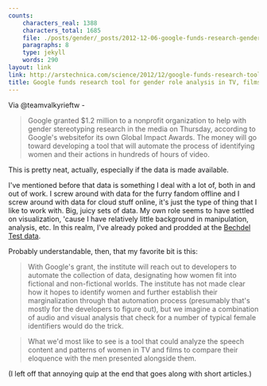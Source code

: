 ```yaml
---
counts:
    characters_real: 1388
    characters_total: 1685
    file: ./posts/gender/_posts/2012-12-06-google-funds-research-gender-role-analysis.markdown
    paragraphs: 8
    type: jekyll
    words: 290
layout: link
link: http://arstechnica.com/science/2012/12/google-funds-research-tool-for-gender-role-analysis-in-tv-films/
title: Google funds research tool for gender role analysis in TV, films
---
```


Via @teamvalkyrieftw -

> Google granted $1.2 million to a nonprofit organization to help with gender stereotyping research in the media on Thursday, according to Google's websitefor its own Global Impact Awards. The money will go toward developing a tool that will automate the process of identifying women and their actions in hundreds of hours of video.

This is pretty neat, actually, especially if the data is made available.

I've mentioned before that data is something I deal with a lot of, both in and out of work.  I screw around with data for the furry fandom offline and I screw around with data for cloud stuff online, it's just the type of thing that I like to work with.  Big, juicy sets of data.  My own role seems to have settled on visualization, 'cause I have relatively little background in manipulation, analysis, etc.  In this realm, I've already poked and prodded at the [Bechdel Test data](http://vis.mjs-svc.com/bechdel/).

Probably understandable, then, that my favorite bit is this:

> With Google's grant, the institute will reach out to developers to automate the collection of data, designating how women fit into fictional and non-fictional worlds. The institute has not made clear how it hopes to identify women and further establish their marginalization through that automation process (presumably that's mostly for the developers to figure out), but we imagine a combination of audio and visual analysis that check for a number of typical female identifiers would do the trick.

> What we'd most like to see is a tool that could analyze the speech content and patterns of women in TV and films to compare their eloquence with the men presented alongside them.

(I left off that annoying quip at the end that goes along with short articles.)
